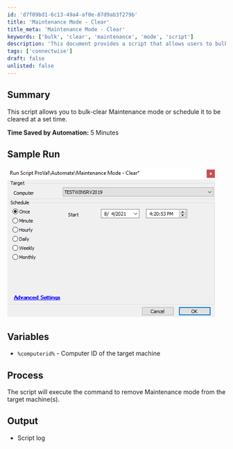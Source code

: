 ```yaml
---
id: 'd7f09bd1-6c13-49a4-af0e-87d9ab3f279b'
title: 'Maintenance Mode - Clear'
title_meta: 'Maintenance Mode - Clear'
keywords: ['bulk', 'clear', 'maintenance', 'mode', 'script']
description: 'This document provides a script that allows users to bulk-clear Maintenance mode or schedule it to be cleared at a set time, saving time in the process. It includes a sample run, variable definitions, and an overview of the output generated by the script.'
tags: ['connectwise']
draft: false
unlisted: false
---
```


## Summary

This script allows you to bulk-clear Maintenance mode or schedule it to be cleared at a set time.

**Time Saved by Automation:** 5 Minutes

## Sample Run

![Sample Run](../../../static/img/Maintenance-Mode---Clear/image_1.png)

## Variables

- `%computerid%` - Computer ID of the target machine

## Process

The script will execute the command to remove Maintenance mode from the target machine(s).

## Output

- Script log



